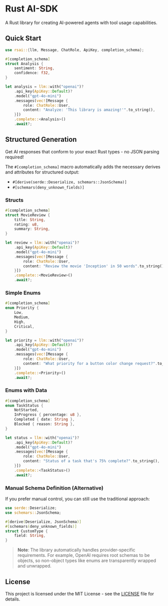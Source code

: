 # Rust AI-SDK

A Rust library for creating AI-powered agents with tool usage capabilities.

## Quick Start

```rust
use rsai::{llm, Message, ChatRole, ApiKey, completion_schema};

#[completion_schema]
struct Analysis {
    sentiment: String,
    confidence: f32,
}

let analysis = llm::with("openai")?
    .api_key(ApiKey::Default)?
    .model("gpt-4o-mini")
    .messages(vec![Message {
        role: ChatRole::User,
        content: "Analyze: 'This library is amazing!'".to_string(),
    }])
    .complete::<Analysis>()
    .await?;
```

## Structured Generation

Get AI responses that conform to your exact Rust types - no JSON parsing required!

The `#[completion_schema]` macro automatically adds the necessary derives and attributes for structured output:

- `#[derive(serde::Deserialize, schemars::JsonSchema)]`
- `#[schemars(deny_unknown_fields)]`

### Structs

```rust
#[completion_schema]
struct MovieReview {
    title: String,
    rating: u8,
    summary: String,
}

let review = llm::with("openai")?
    .api_key(ApiKey::Default)?
    .model("gpt-4o-mini")
    .messages(vec![Message {
        role: ChatRole::User,
        content: "Review the movie 'Inception' in 50 words".to_string(),
    }])
    .complete::<MovieReview>()
    .await?;
```

### Simple Enums

```rust
#[completion_schema]
enum Priority {
    Low,
    Medium,
    High,
    Critical,
}

let priority = llm::with("openai")?
    .api_key(ApiKey::Default)?
    .model("gpt-4o-mini")
    .messages(vec![Message {
        role: ChatRole::User,
        content: "What priority for a button color change request?".to_string(),
    }])
    .complete::<Priority>()
    .await?;
```

### Enums with Data

```rust
#[completion_schema]
enum TaskStatus {
    NotStarted,
    InProgress { percentage: u8 },
    Completed { date: String },
    Blocked { reason: String },
}

let status = llm::with("openai")?
    .api_key(ApiKey::Default)?
    .model("gpt-4o-mini")
    .messages(vec![Message {
        role: ChatRole::User,
        content: "Status of a task that's 75% complete?".to_string(),
    }])
    .complete::<TaskStatus>()
    .await?;
```

### Manual Schema Definition (Alternative)

If you prefer manual control, you can still use the traditional approach:

```rust
use serde::Deserialize;
use schemars::JsonSchema;

#[derive(Deserialize, JsonSchema)]
#[schemars(deny_unknown_fields)]
struct CustomType {
    field: String,
}
```

> **Note**: The library automatically handles provider-specific requirements. For example, OpenAI requires root schemas to be objects, so non-object types like enums are transparently wrapped and unwrapped.

## License

This project is licensed under the MIT License - see the [LICENSE](LICENSE) file for details.
